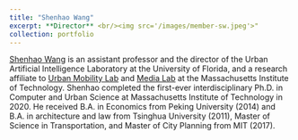 ```yaml
---
title: "Shenhao Wang"
excerpt: **Director** <br/><img src='/images/member-sw.jpeg'>"
collection: portfolio
---
```


[Shenhao Wang](https://dcp.ufl.edu/urp/people_wang_s/) is an assistant professor and the director of the Urban Artificial Intelligence Laboratory at the University of Florida, and a research affiliate to [Urban Mobility Lab](https://mobility.mit.edu/people/shenhao-wang-0) and [Media Lab](https://www.media.mit.edu/people/shenhao/overview/) at the Massachusetts Institute of Technology. Shenhao completed the first-ever interdisciplinary Ph.D. in Computer and Urban Science at Massachusetts Institute of Technology in 2020. He received B.A. in Economics from Peking University (2014) and B.A. in architecture and law from Tsinghua University (2011), Master of Science in Transportation, and Master of City Planning from MIT (2017). 
